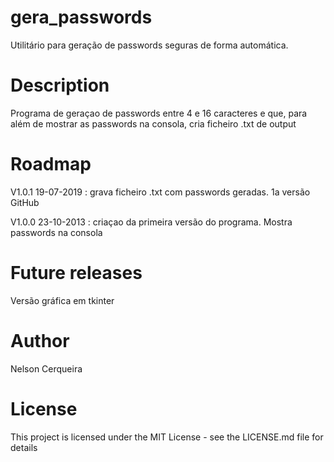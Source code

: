 # gera_passwords
Utilitário para geração de passwords seguras de forma automática.

# Description
Programa de geraçao de passwords entre 4 e 16 caracteres e que,
para além de mostrar as passwords na consola, cria ficheiro .txt de output

# Roadmap
V1.0.1 19-07-2019 : grava ficheiro .txt com passwords geradas. 1a versão GitHub

V1.0.0 23-10-2013 : criaçao da primeira versão do programa. Mostra passwords na consola

# Future releases
Versão gráfica em tkinter

# Author
Nelson Cerqueira

# License
This project is licensed under the MIT License - see the LICENSE.md file for details
